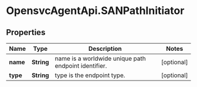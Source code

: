 # OpensvcAgentApi.SANPathInitiator

## Properties

Name | Type | Description | Notes
------------ | ------------- | ------------- | -------------
**name** | **String** | name is a worldwide unique path endpoint identifier. | [optional] 
**type** | **String** | type is the endpoint type. | [optional] 



